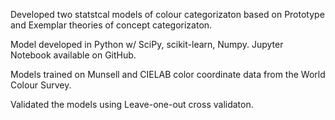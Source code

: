 Developed two statstcal models of colour categorizaton based on Prototype and Exemplar theories of concept categorizaton.

Model developed in Python w/ SciPy, scikit-learn, Numpy. Jupyter Notebook
available on GitHub.

Models trained on Munsell and CIELAB color coordinate data from the World
Colour Survey.

Validated the models using Leave-one-out cross validaton.
